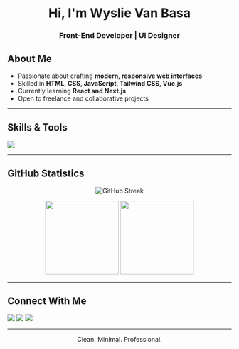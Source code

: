 <h1 align="center">Hi, I'm Wyslie Van Basa </h1>
<h3 align="center">Front-End Developer | UI Designer</h3>


## About Me  
- Passionate about crafting **modern, responsive web interfaces**  
- Skilled in **HTML, CSS, JavaScript, Tailwind CSS, Vue.js**  
- Currently learning **React and Next.js**  
- Open to freelance and collaborative projects  

---

## Skills & Tools  
<p align="left">
  <img src="https://skillicons.dev/icons?i=html,css,js,tailwind,vue,react,git,github,figma" />
</p>

---

## GitHub Statistics  
<p align="center">
  <img src="https://github-readme-streak-stats.herokuapp.com/?user=YOURUSERNAME&theme=tokyonight" alt="GitHub Streak">
</p>

<p align="center">
  <img src="https://github-readme-stats.vercel.app/api?username=YOURUSERNAME&show_icons=true&theme=tokyonight" height="165">
  <img src="https://github-readme-stats.vercel.app/api/top-langs/?username=YOURUSERNAME&layout=compact&theme=tokyonight" height="165">
</p>

---

## Connect With Me  
<p>
  <a href="https://linkedin.com/in/wyslie-van-basa-7775641a1/"><img src="https://img.shields.io/badge/LinkedIn-0A66C2?logo=linkedin&logoColor=white&style=for-the-badge"></a>
  <a href="wyslievan@gmail.com"><img src="https://img.shields.io/badge/Email-D14836?logo=gmail&logoColor=white&style=for-the-badge"></a>
  <a href="https://wys-portfolio-two.vercel.app/"><img src="https://img.shields.io/badge/Portfolio-000?logo=firefox&logoColor=white&style=for-the-badge"></a>
</p>

---

<p align="center">Clean. Minimal. Professional.</p>
